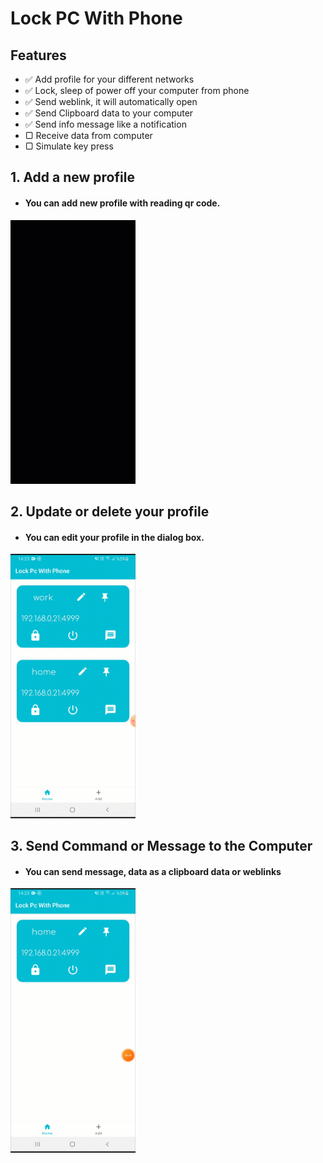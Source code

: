 # Lock PC With Phone

## Features

- ✅ Add profile for your different networks
- ✅ Lock, sleep of power off your computer from phone
- ✅ Send weblink, it will automatically open
- ✅ Send Clipboard data to your computer
- ✅ Send info message like a notification
- ▢ Receive data from computer
- ▢ Simulate key press


 ## 1. Add a new profile

* ####  You can add new profile with reading qr code.

<img src="images/add_profile.gif" width="200">


 ## 2. Update or delete your profile

* ####  You can edit your profile in the dialog box.

<img src="images/update_delete_profile.gif" width="200">


 ## 3. Send Command or Message to the Computer

* ####  You can send message, data as a clipboard data or weblinks 

<img src="images/send_message.gif" width="200">
